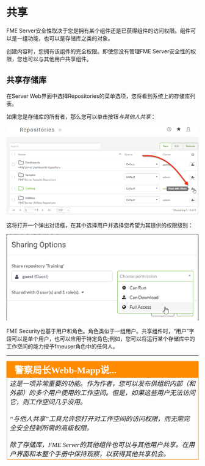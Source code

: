 # 共享 #

FME Server安全性取决于您是拥有某个组件还是已获得组件的访问权限。组件可以是一组功能，也可以是存储库之类的对象。

创建内容时，您拥有该组件的完全权限。即使您没有管理FME Server安全性的权限，您也可以与其他用户共享组件。


## 共享存储库 ##

在Server Web界面中选择Repositories的菜单选项，您将看到系统上的存储库列表。

如果您是存储库的所有者，那么您可以单击按钮*与其他人共享*：

![](./Images/Img1.039.RepositoryShareButton.png)

这将打开一个弹出对话框，在其中选择用户并选择您希望为其提供的权限级别：

![](./Images/Img1.040.RepositoryShareOptions.png)

FME Security也基于用户和角色。角色类似于一组用户。共享组件时，“用户”字段可以是单个用户，也可以应用于特定角色;例如，您可以将运行某个存储库中的工作空间的能力授予fmeuser角色中的任何人。


---

<!--Person X Says Section-->

<table style="border-spacing: 0px">
<tr>
<td style="vertical-align:middle;background-color:darkorange;border: 2px solid darkorange">
<i class="fa fa-quote-left fa-lg fa-pull-left fa-fw" style="color:white;padding-right: 12px;vertical-align:text-top"></i>
<span style="color:white;font-size:x-large;font-weight: bold;font-family:serif">警察局长Webb-Mapp说...</span>
</td>
</tr>

<tr>
<td style="border: 1px solid darkorange">
<span style="font-family:serif; font-style:italic; font-size:larger">
这是一项非常重要的功能。作为作者，您可以发布供组织内部（和外部）的多个用户使用的工作空间。但是，如果这些用户无法访问它，则工作空间几乎没用。 
<br><br>“与他人共享”工具允许您打开对工作空间的访问权限，而无需完全安全控制所需的高级权限。 
<br><br>除了存储库，FME Server的其他组件也可以与其他用户共享。在用户界面和本整个手册中保持观察，以获得其他共享机会。
</span>
</td>
</tr>
</table>
